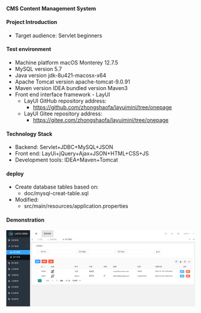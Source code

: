 #### CMS Content Management System

#### Project Introduction

 - Target audience: Servlet beginners

#### Test environment

 - Machine platform macOS Monterey 12.7.5
 - MySQL version 5.7
 - Java version jdk-8u421-macosx-x64
 - Apache Tomcat version apache-tomcat-9.0.91
 - Maven version IDEA bundled version Maven3
 - Front end interface framework - LayUI
   - LayUI GitHub repository address:
     - https://github.com/zhongshaofa/layuimini/tree/onepage
   - LayUI Gitee repository address:
     - https://gitee.com/zhongshaofa/layuimini/tree/onepage

#### Technology Stack

 - Backend: Servlet+JDBC+MySQL+JSON
 - Front end: LayUi+jQuery+Ajax+JSON+HTML+CSS+JS
 - Development tools: IDEA+Maven+Tomcat

#### deploy
 - Create database tables based on: 
   - doc/mysql-creat-table.sql
 - Modified: 
   - src/main/resources/application.properties

#### Demonstration
![](./pic/pic.png)
